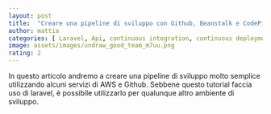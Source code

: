 ```yaml
---
layout: post
title:  "Creare una pipeline di sviluppo con Github, Beanstalk e CodePipeline"
author: mattia
categories: [ Laravel, Api, continuous integration, continuous deployment]
image: assets/images/undraw_good_team_m7uu.png
rating: 2
---
```


In questo articolo andremo a creare una pipeline di sviluppo molto semplice utilizzando alcuni servizi di AWS e Github. Sebbene questo tutorial faccia uso di laravel, è possibile utilizzarlo per qualunque altro ambiente di sviluppo.
